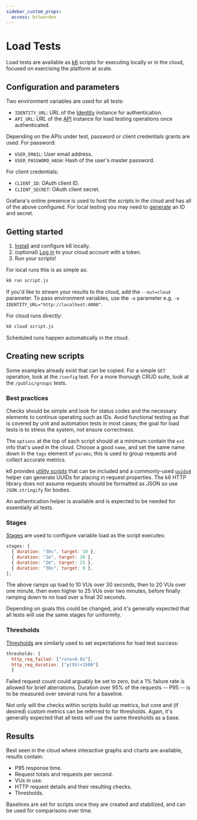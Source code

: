 ```yaml
---
sidebar_custom_props:
  access: bitwarden
---
```


# Load Tests

Load tests are available as [k6](https://k6.io/) scripts for executing locally or in the cloud,
focused on exercising the platform at scale.

## Configuration and parameters

Two environment variables are used for all tests:

- `IDENTITY_URL`: URL of the
  [Identity](https://github.com/bitwarden/server/tree/master/src/Identity) instance for
  authentication.
- `API_URL`: URL of the [API](https://github.com/bitwarden/server/tree/master/src/Api) instance for
  load testing operations once authenticated.

Depending on the APIs under test, password or client credentials grants are used. For password:

- `USER_EMAIL`: User email address.
- `USER_PASSWORD_HASH`: Hash of the user's master password.

For client credentials:

- `CLIENT_ID`: OAuth client ID.
- `CLIENT_SECRET`: OAuth client secret.

Grafana's online presence is used to host the scripts in the cloud and has all of the above
configured. For local testing you may need to
[generate](https://bitwarden.com/help/public-api/#authentication) an ID and secret.

## Getting started

1. [Install](https://k6.io/docs/get-started/installation/) and configure k6 locally.
2. (optional)
   [Log in](https://k6.io/docs/cloud/creating-and-running-a-test/cloud-tests-from-the-cli/) to your
   cloud account with a token.
3. Run your scripts!

For local runs this is as simple as:

```bash
k6 run script.js
```

If you'd like to stream your results to the cloud, add the `--out=cloud` parameter. To pass
environment variables, use the `-e` parameter e.g. `-e IDENTITY_URL="http://localhost:4000"`.

For cloud runs directly:

```bash
k6 cloud script.js
```

Scheduled runs happen automatically in the cloud.

## Creating new scripts

Some examples already exist that can be copied. For a simple `GET` operation, look at the `/config`
test. For a more thorough CRUD suite, look at the `/public/groups` tests.

### Best practices

Checks should be simple and look for status codes and the necessary elements to continue operating
such as IDs. Avoid functional testing as that is covered by unit and automation tests in most cases;
the goal for load tests is to stress the system, not ensure correctness.

The `options` at the top of each script should at a minimum contain the `ext` info that's used in
the cloud. Choose a good `name`, and set the same name down in the `tags` element of `params`; this
is used to group requests and collect accurate metrics.

k6 provides [utility scripts](https://k6.io/docs/javascript-api/jslib/utils/) that can be included
and a commonly-used [`uuidv4`](https://k6.io/docs/javascript-api/jslib/utils/uuidv4/) helper can
generate UUIDs for placing in request properties. The k6 HTTP library does not assume requests
should be formatted as JSON so use `JSON.stringify` for bodies.

An authentication helper is available and is expected to be needed for essentially all tests.

### Stages

[Stages](https://k6.io/docs/using-k6/k6-options/reference/#stages) are used to configure variable
load as the script executes:

```javascript
stages: [
  { duration: "30s", target: 10 },
  { duration: "1m", target: 20 },
  { duration: "2m", target: 25 },
  { duration: "30s", target: 0 },
];
```

The above ramps up load to 10 VUs over 30 seconds, then to 20 VUs over one minute, then even higher
to 25 VUs over two minutes, before finally ramping down to no load over a final 30 seconds.

Depending on goals this could be changed, and it's generally expected that all tests will use the
same stages for uniformity.

### Thresholds

[Thresholds](https://k6.io/docs/using-k6/thresholds/) are similarly used to set expectations for
load test success:

```javascript
thresholds: {
  http_req_failed: ["rate<0.01"],
  http_req_duration: ["p(95)<1500"]
  }
```

Failed request count could arguably be set to zero, but a 1% failure rate is allowed for brief
aberrations. Duration over 95% of the requests -- P95 -- is to be measured over several runs for a
baseline.

Not only will the checks within scripts build up metrics, but core and (if desired) custom metrics
can be referred to for thresholds. Again, it's generally expected that all tests will use the same
thresholds as a base.

## Results

Best seen in the cloud where interactive graphs and charts are available, results contain:

- P95 response time.
- Request totals and requests per second.
- VUs in use.
- HTTP request details and their resulting checks.
- Thresholds.

Baselines are set for scripts once they are created and stabilized, and can be used for comparisons
over time.

